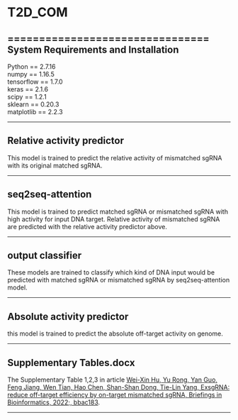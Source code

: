 # T2D_COM
================================
System Requirements and Installation
---------------------------------
Python == 2.7.16<br>
numpy == 1.16.5<br>
tensorflow == 1.7.0<br>
keras == 2.1.6<br>
scipy == 1.2.1<br>
sklearn == 0.20.3<br>
matplotlib == 2.2.3<br>

---
Relative activity predictor
---------------------------------
This model is trained to predict the relative activity of mismatched sgRNA with its original matched sgRNA.

---
seq2seq-attention
---------------------------------
This model is trained to predict matched sgRNA or mismatched sgRNA with high activity for input DNA target. Relative activity of mismatched sgRNA are predicted with the relative activity predictor above.<br>

---
output classifier
---------------------------------
These models are trained to classify which kind of DNA input would be predicted with matched sgRNA or mismatched sgRNA by seq2seq-attention model.<br>

---
Absolute activity predictor
---------------------------------
this model is trained to predict the absolute off-target activity on genome.<br>

---
Supplementary Tables.docx
---------------------------------
The Supplementary Table 1,2,3 in article [Wei-Xin Hu, Yu Rong, Yan Guo, Feng Jiang, Wen Tian, Hao Chen, Shan-Shan Dong, Tie-Lin Yang, ExsgRNA: reduce off-target efficiency by on-target mismatched sgRNA, Briefings in Bioinformatics, 2022;, bbac183](https://academic.oup.com/bib/advance-article/doi/10.1093/bib/bbac183/6587171).<br>

---
